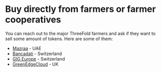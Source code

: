 # Buy directly from farmers or farmer cooperatives

You can reach out to the major ThreeFold farmers and ask if they want to sell some amount of tokens. Here are some of them: 
- [Mazraa](/how_to_buy/mazraa.md) - UAE
- [Bancadati](https://bancadati.farm/) - Switzerland
- [GIG Europe](https://www.gigeurope.tech/) - Switzerland
- [GreenEdgeCloud](https://www.greenedgecloud.com/) - UK
